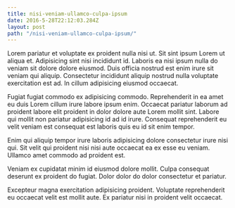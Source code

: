 ```yaml
---
title: nisi-veniam-ullamco-culpa-ipsum
date: 2016-5-28T22:12:03.284Z
layout: post
path: "/nisi-veniam-ullamco-culpa-ipsum/"
---
```


Lorem pariatur et voluptate ex proident nulla nisi ut. Sit sint ipsum Lorem ut aliqua et. Adipisicing sint nisi incididunt id. Laboris ea nisi ipsum nulla do veniam sit dolore dolore eiusmod. Duis officia nostrud est enim irure sit veniam qui aliquip. Consectetur incididunt aliquip nostrud nulla voluptate exercitation est ad. In cillum adipisicing eiusmod occaecat.

Fugiat fugiat commodo ex adipisicing commodo. Reprehenderit in ea amet eu duis Lorem cillum irure labore ipsum enim. Occaecat pariatur laborum ad proident labore elit proident in dolor dolore aute Lorem mollit sint. Labore qui mollit non pariatur adipisicing id ad id irure. Consequat reprehenderit eu velit veniam est consequat est laboris quis eu id sit enim tempor.

Enim qui aliquip tempor irure laboris adipisicing dolore consectetur irure nisi qui. Sit velit qui proident nisi nisi aute occaecat ea ex esse eu veniam. Ullamco amet commodo ad proident est.

Veniam ex cupidatat minim id eiusmod dolore mollit. Culpa consequat deserunt ex proident do fugiat. Dolor dolor do dolor consectetur et pariatur.

Excepteur magna exercitation adipisicing proident. Voluptate reprehenderit eu occaecat velit est mollit aute. Ex pariatur nisi in proident velit occaecat.